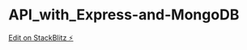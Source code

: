 # API_with_Express-and-MongoDB

[Edit on StackBlitz ⚡️](https://stackblitz.com/edit/express-simple-obrprk)